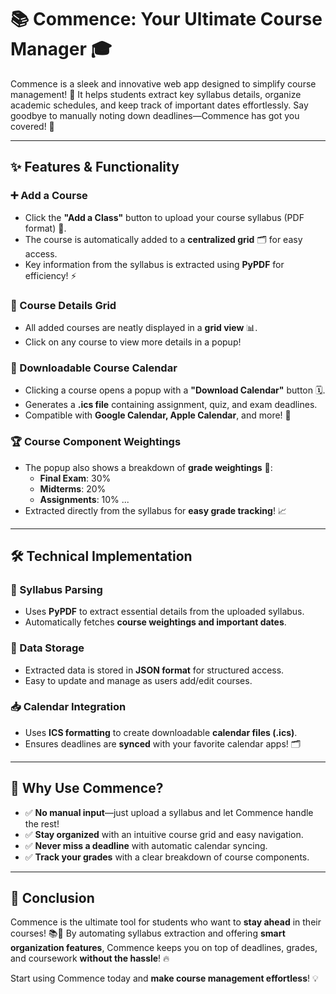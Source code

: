 # 📚 Commence: Your Ultimate Course Manager 🎓

Commence is a sleek and innovative web app designed to simplify course management! 🚀 It helps students extract key syllabus details, organize academic schedules, and keep track of important dates effortlessly. Say goodbye to manually noting down deadlines—Commence has got you covered! 🎉

---

## ✨ Features & Functionality

### ➕ Add a Course
- Click the **"Add a Class"** button to upload your course syllabus (PDF format) 📄.
- The course is automatically added to a **centralized grid** 🗂️ for easy access.
- Key information from the syllabus is extracted using **PyPDF** for efficiency! ⚡

### 📌 Course Details Grid
- All added courses are neatly displayed in a **grid view** 📊.
- Click on any course to view more details in a popup!

### 📅 Downloadable Course Calendar
- Clicking a course opens a popup with a **"Download Calendar"** button 🗓️.
- Generates a **.ics file** containing assignment, quiz, and exam deadlines.
- Compatible with **Google Calendar, Apple Calendar**, and more! 📆

### 🏆 Course Component Weightings
- The popup also shows a breakdown of **grade weightings** 🏅:
  - **Final Exam**: 30%
  - **Midterms**: 20%
  - **Assignments**: 10% ...
- Extracted directly from the syllabus for **easy grade tracking**! 📈

---

## 🛠️ Technical Implementation

### 📖 Syllabus Parsing
- Uses **PyPDF** to extract essential details from the uploaded syllabus.
- Automatically fetches **course weightings and important dates**.

### 📂 Data Storage
- Extracted data is stored in **JSON format** for structured access.
- Easy to update and manage as users add/edit courses.

### 📥 Calendar Integration
- Uses **ICS formatting** to create downloadable **calendar files (.ics)**.
- Ensures deadlines are **synced** with your favorite calendar apps! 🗂️

---

## 🎯 Why Use Commence?
- ✅ **No manual input**—just upload a syllabus and let Commence handle the rest!
- ✅ **Stay organized** with an intuitive course grid and easy navigation.
- ✅ **Never miss a deadline** with automatic calendar syncing.
- ✅ **Track your grades** with a clear breakdown of course components.

---

## 🎉 Conclusion
Commence is the ultimate tool for students who want to **stay ahead** in their courses! 📚🚀 By automating syllabus extraction and offering **smart organization features**, Commence keeps you on top of deadlines, grades, and coursework **without the hassle**! 🔥

Start using Commence today and **make course management effortless**! 💡
